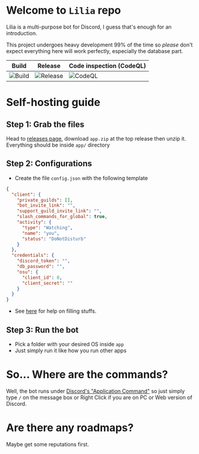 # Welcome to `Lilia` repo
Lilia is a multi-purpose bot for Discord, I guess that's enough for an introduction.

This project undergoes heavy development 99% of the time so *please* don't expect everything here will work perfectly, especially the database part.

| Build                                                                              | Release                                                                              | Code inspection (CodeQL)                                                                    |
|------------------------------------------------------------------------------------|--------------------------------------------------------------------------------------|---------------------------------------------------------------------------------------------|
| ![Build](https://github.com/Swyreee/Lilia/actions/workflows/dotnet.yml/badge.svg)  | ![Release](https://github.com/Swyreee/Lilia/actions/workflows/release.yml/badge.svg) | ![CodeQL](https://github.com/Swyreee/Lilia/actions/workflows/codeql-analysis.yml/badge.svg) |

# Self-hosting guide
## Step 1: Grab the files
Head to [releases page](https://github.com/Swyreee/Lilia/releases), download `app.zip` at the top release then unzip it. Everything should be inside `app/` directory

## Step 2: Configurations
- Create the file `config.json` with the following template
```json
{
  "client": {
    "private_guilds": [],
    "bot_invite_link": "",
    "support_guild_invite_link": "",
    "slash_commands_for_global": true,
    "activity": {
      "type": "Watching",
      "name": "you",
      "status": "DoNotDisturb"
    }
  },
  "credentials": {
    "discord_token": "",
    "db_password": "",
    "osu": {
      "client_id": 0,
      "client_secret": ""
    }
  }
}
```
- See [here](https://github.com/Swyreee/Lilia/wiki/Configuration-101) for help on filling stuffs.

## Step 3: Run the bot
- Pick a folder with your desired OS inside `app`
- Just simply run it like how you run other apps

# So... Where are the commands?
Well, the bot runs under [Discord's "Application Command"](https://discord.com/blog/slash-commands-are-here) so just simply type `/` on the message box or Right Click if you are on PC or Web version of Discord.

# Are there any roadmaps?
Maybe get some reputations first.